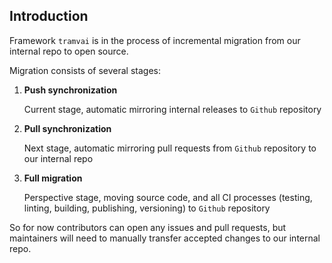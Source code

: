 ## Introduction

Framework `tramvai` is in the process of incremental migration from our internal repo to open source.

Migration consists of several stages:

1. **Push synchronization**

   Current stage, automatic mirroring internal releases to `Github` repository

1. **Pull synchronization**

   Next stage, automatic mirroring pull requests from `Github` repository to our internal repo

1. **Full migration**

   Perspective stage, moving source code, and all CI processes (testing, linting, building, publishing, versioning) to `Github` repository

So for now contributors can open any issues and pull requests, but maintainers will need to manually transfer accepted changes to our internal repo.
